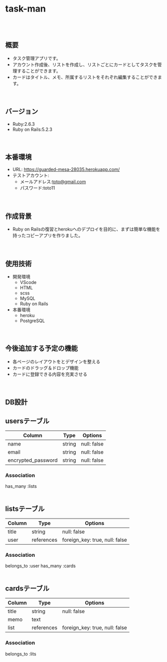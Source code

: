 # task-man
<br><br>
## 概要
- タスク管理アプリです。<br>
- アカウント作成後、リストを作成し、リストごとにカードとしてタスクを管理することができます。<br>
- カードはタイトル、メモ、所属するリストをそれぞれ編集することができます。
<br><br><br>
## バージョン
- Ruby:2.6.3
- Ruby on Rails:5.2.3
<br><br><br>
## 本番環境
- URL: https://guarded-mesa-28035.herokuapp.com/<br>
- テストアカウント:
  - メールアドレス:toto@gmail.com<br>
  - パスワード:toto11
<br><br><br>
## 作成背景
- Ruby on Railsの復習とherokuへのデプロイを目的に、まずは簡単な機能を持ったコピーアプリを作りました。
<br><br><br>
## 使用技術
- 開発環境
  - VScode
  - HTML
  - scss
  - MySQL
  - Ruby on Rails
- 本番環境
  - heroku
  - PostgreSQL
<br><br><br>
## 今後追加する予定の機能
- 各ページのレイアウトをとデザインを整える
- カードのドラッグ＆ドロップ機能
- カードに登録できる内容を充実させる
<br><br><br>
## DB設計
## usersテーブル
|Column|Type|Options|
|------|----|-------|
|name|string|null: false|
|email|string|null: false|
|encrypted_password|string|null: false|
### Association
has_many :lists
<br><br>
## listsテーブル
|Column|Type|Options|
|------|----|-------|
|title|string|null: false|
|user|references|foreign_key: true, null: false|
### Association
belongs_to :user
has_many :cards
<br><br>
## cardsテーブル
|Column|Type|Options|
|------|----|-------|
|title|string|null: false|
|memo|text|
|list|references|foreign_key: true, null: false|
### Association
belongs_to :lits


